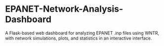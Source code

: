 # EPANET-Network-Analysis-Dashboard
A Flask-based web dashboard for analyzing EPANET .inp files using WNTR, with network simulations, plots, and statistics in an interactive interface.

